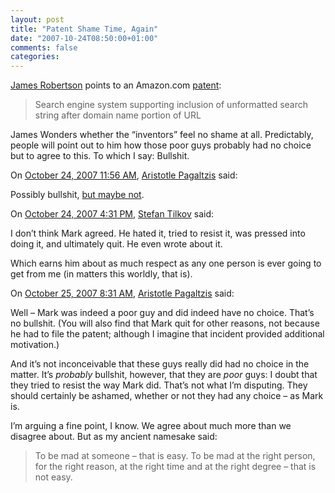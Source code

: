 ```yaml
---
layout: post
title: "Patent Shame Time, Again"
date: "2007-10-24T08:50:00+01:00"
comments: false
categories: 
---
```


<p><a href="http://www.cincomsmalltalk.com/blog/blogView?showComments=true&#38;printTitle=No_Shame&#38;entry=3370606487">James Robertson</a> points to an Amazon.com <a href="http://patft.uspto.gov/netacgi/nph-Parser?Sect1=PTO1&amp;Sect2=HITOFF&amp;d=PALL&amp;p=1&amp;u=%2Fnetahtml%2FPTO%2Fsrchnum.htm&amp;r=1&amp;f=G&amp;l=50&amp;s1=7,287,042.PN.&amp;OS=PN/7,287,042&amp;RS=PN/7,287,042">patent</a>:</p>

<blockquote>
<p>Search engine system supporting inclusion of unformatted search string after domain name portion of URL</p>
</blockquote>

<p>James Wonders whether the &#8220;inventors&#8221; feel no shame at all. Predictably, people will point out to him how those poor guys probably had no choice but to agree to this. To which I say: Bullshit.</p>

<section class="comments">



<div class="comment" id="comment-1495">
On <a href="#comment-1495" title="Permalink to this comment">October 24, 2007 11:56 AM</a>, <a href="http://plasmasturm.org/" title="http://plasmasturm.org/" rel="nofollow">Aristotle Pagaltzis</a>
said:
<p>Possibly bullshit, <a href="http://diveintomark.org/archives/2007/05/15/outrageous" rel="nofollow">but maybe not</a>.</p>


<div class="comment" id="comment-1496">
On <a href="#comment-1496" title="Permalink to this comment">October 24, 2007  4:31 PM</a>, <a href="/en/staff/st/">Stefan Tilkov</a>
said:
<p>I don&#8217;t think Mark agreed. He hated it, tried to resist it, was pressed into doing it, and ultimately quit. He even wrote about it.</p>

<p>Which earns him about as much respect as any one person is ever going to get from me (in matters this worldly, that is).</p>


<div class="comment" id="comment-1497">
On <a href="#comment-1497" title="Permalink to this comment">October 25, 2007  8:31 AM</a>, <a href="http://plasmasturm.org/" title="http://plasmasturm.org/" rel="nofollow">Aristotle Pagaltzis</a>
said:
<p>Well – Mark was indeed a poor guy and did indeed have no choice. That’s no bullshit. (You will also find that Mark quit for other reasons, not because he had to file the patent; although I imagine that incident provided additional motivation.)</p>

<p>And it’s not inconceivable that these guys really did had no choice in the matter. It’s <em>probably</em> bullshit, however, that they are <em>poor</em> guys: I doubt that they tried to resist the way Mark did. That’s not what I’m disputing. They should certainly be ashamed, whether or not they had any choice – as Mark is.</p>

<p>I’m arguing a fine point, I know. We agree about much more than we disagree about. But as my ancient namesake said:</p>

<blockquote>
<p>To be mad at someone – that is easy. To be mad at the right person, for the right reason, at the right time and at the right degree – that is not easy.</p>
</blockquote>


</section>

